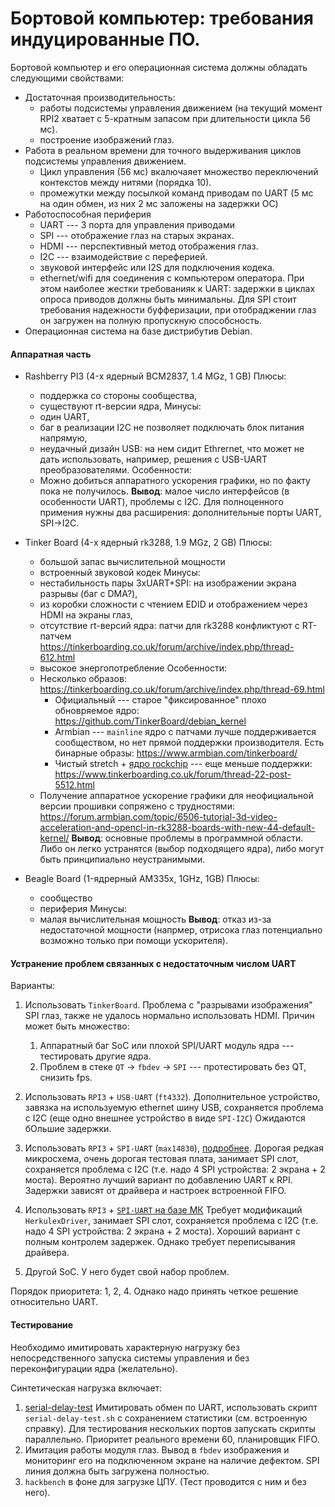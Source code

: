 Бортовой компьютер: требования индуцированные ПО.
=================================================

Бортовой компьютер и его операционная система должны обладать следующими свойствами:

* Достаточная производительность:
    * работы подсистемы управления движением (на текущий момент RPI2 хватает с 5-кратным запасом при длительности цикла 56 мс).
    * построение изображений глаз.
* Работа в реальном времени для точного выдерживания циклов подсистемы управления движением. 
    * Цикл управления (56 мс) вкалючаяет множество переключений контекстов между нитями (порядка 10).
    * промежутки между посылкой команд приводам  по UART (5 мс на один обмен, из них 2 мс заложены на задержки ОС)
* Работоспособная периферия 
    * UART --- 3 порта для управления приводами
    * SPI --- отображение глаз на старых экранах.
    * HDMI --- перспективный метод отображения глаз. 
    * I2C --- взаимодействие с переферией.
    * звуковой интерфейс или I2S для подключения кодека.
    * ethernet/wifi для соединения с компьютером оператора.
    При этом наиболее жестки требованияк к UART: задержки в циклах опроса приводов должны быть минимальны. 
    Для SPI стоит требования надежности буфферизации, при отобраджении глаз он загружен на полную пропускную способсность.
* Операционная система на базе дистрибутив Debian.

#### Аппаратная часть

* Rashberry PI3 (4-х ядерный BCM2837, 1.4 MGz, 1 GB)
    Плюсы:
    * поддержка со стороны сообщества,
    * существуют rt-версии ядра,
    Минусы:
    * один UART,
    * баг в реализации I2C не позволяет подключать блок питания напрямую,
    * неудачный дизайн USB: на нем сидит Ethrernet, что может не дать использовать, например, решения с USB-UART преобразователями.
    Особенности:
    * Можно добиться аппаратного ускорения графики, но по факту пока не получилось.
    **Вывод**: малое число интерфейсов (в особенности UART), проблемы с I2C. Для полноценного примения нужны два расширения: дополнительные порты UART, SPI->I2C. 

* Tinker Board (4-х ядерный rk3288, 1.9 MGz, 2 GB)
    Плюсы:
    * большой запас вычислительной мощности
    * встроенный звуковой кодек
    Минусы:
    * нестабильность пары 3xUART+SPI: на изображении экрана разрывы (баг с DMA?),
    * из коробки сложности с чтением EDID и отображением через HDMI на экраны глаз,
    * отсутствие rt-версий ядра: патчи для rk3288 конфликтуют с RT-патчем  https://tinkerboarding.co.uk/forum/archive/index.php/thread-612.html
    * высокое энергопотребление
    Особенности: 
    * Несколько образов:     https://tinkerboarding.co.uk/forum/archive/index.php/thread-69.html
         * Официальный --- старое "фиксированное" плохо обновряемое ядро: https://github.com/TinkerBoard/debian_kernel
         * Armbian --- `mainline` ядро c патчами лучше поддерживается сообществом, но нет прямой поддержки производителя. Есть бинарные образы: https://www.armbian.com/tinkerboard/
         * Чистый stretch + [ядро rockchip](https://github.com/rockchip-linux/kernel) --- еще меньше поддержки: https://www.tinkerboarding.co.uk/forum/thread-22-post-5512.html
    * Получение аппаратное ускорение графики для неофициальной версии прошивки сопряжено с трудностями: https://forum.armbian.com/topic/6506-tutorial-3d-video-acceleration-and-opencl-in-rk3288-boards-with-new-44-default-kernel/
    **Вывод**: основные проблемы в программной области. Либо он легко устранятся (выбор подходящего ядра), либо могут быть принципиально неустранимыми.

* Beagle Board (1-ядрерный AM335x, 1GHz, 1GB) 
    Плюсы:
    * сообщество
    * периферия
    Минусы:
    * малая вычислительная мощность
    **Вывод**: отказ из-за недостаточной мощности (напрмер, отрисока глаз потенциально возможно только при помощи ускорителя).

#### Устранение проблем связанных с недостаточным числом UART

Варианты:

1. Использовать `TinkerBoard`. Проблема с "разрывами изображения" SPI глаз, также не удалось нормально использовать HDMI.
    Причин может быть множество:
    1. Аппаратный баг SoC или плохой SPI/UART модуль ядра --- тестировать другие ядра.
    2. Проблем в стеке `QT` -> `fbdev` -> `SPI` --- протестировать без QT, снизить fps.

2. Использовать `RPI3` + `USB-UART` (`ft4332`). Дополнительное устройство, завязка на используемую ethernet шину USB, сохраняется проблема с I2C (еще одно внешнее устройство в виде `SPI-I2C`)
    Ожидаются бОльшие задержки. 

3. Использовать `RPI3` + `SPI-UART` (`max14830`), [подробнее](http://akheh.blogspot.com/2016/06/using-max14830-with-raspberry-pi-3.html).  Дорогая редкая микросхема, очень дорогая тестовая плата, занимает SPI слот, сохраняется проблема с I2C (т.е. надо 4 SPI устройства: 2 экрана + 2 моста).
    Вероятно лучший вариант по добавлению UART к RPI. Задержки зависят от драйвера и настроек встроенной FIFO.

4. Использовать `RPI3` + [`SPI-UART` на базе МК](https://www.instructables.com/id/SPI-to-4-x-UART-Bridge-MULTIUART/) Требует модификаций `HerkulexDriver`, занимает SPI слот, сохраняется проблема с I2C (т.е. надо 4 SPI устройства: 2 экрана + 2 моста).  Хороший вариант с полным контролем задержек. Однако требует переписывания драйвера.

5. Другой SoC. У него будет свой набор проблем.

Порядок приоритета: 1, 2, 4. Однако надо принять четкое решение относительно UART.

#### Тестирование

Необходимо имитировать характерную нагрузку без непосредственного запуска системы управления и без переконфигурации ядра (желательно). 

Синтетическая нагрузка включает:

1. [serial-delay-test](https://gitlab.com/sweetie-bot/serial-delay-test) Имитировать обмен по UART, использовать скрипт `serial-delay-test.sh` с сохранением статистики (см. встроенную справку). Для тестирования нескольких портов запускать скрипты параллельно. Приоритет реального времени 60, планировщик FIFO.
2. Имитация  работы модуля глаз. Вывод в `fbdev` изображения и мониторинг его на подключенном экране на наличие дефектом.  SPI линия должна быть загружена полностью. 
3. `hackbench` в фоне для загрузке ЦПУ. (Тест проводится с ним и без него).



